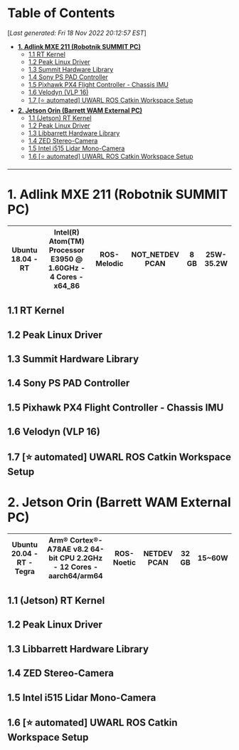 <toc>

# Table of Contents
[*Last generated: Fri 18 Nov 2022 20:12:57 EST*]
- [**1. Adlink MXE 211 (Robotnik SUMMIT PC)**](#1-Adlink-MXE-211-Robotnik-SUMMIT-PC)
  - [1.1 RT Kernel](#11-RT-Kernel)
  - [1.2  Peak Linux Driver](#12-Peak-Linux-Driver)
  - [1.3 Summit Hardware Library](#13-Summit-Hardware-Library)
  - [1.4 Sony PS PAD Controller](#14-Sony-PS-PAD-Controller)
  - [1.5 Pixhawk PX4 Flight Controller - Chassis IMU](#15-Pixhawk-PX4-Flight-Controller-Chassis-IMU)
  - [1.6 Velodyn (VLP 16)](#16-Velodyn-VLP-16)
  - [1.7 [:star: automated] UWARL ROS Catkin Workspace Setup](#17-star-automated-UWARL-ROS-Catkin-Workspace-Setup)
- [**2. Jetson Orin (Barrett WAM External PC)**](#2-Jetson-Orin-Barrett-WAM-External-PC)
  - [1.1 (Jetson) RT Kernel](#11-Jetson-RT-Kernel)
  - [1.2 Peak Linux Driver](#12-Peak-Linux-Driver)
  - [1.3 Libbarrett Hardware Library](#13-Libbarrett-Hardware-Library)
  - [1.4 ZED Stereo-Camera](#14-ZED-Stereo-Camera)
  - [1.5 Intel i515 Lidar Mono-Camera](#15-Intel-i515-Lidar-Mono-Camera)
  - [1.6 [:star: automated] UWARL ROS Catkin Workspace Setup](#16-star-automated-UWARL-ROS-Catkin-Workspace-Setup)


</toc>

---

# 1. Adlink MXE 211 (Robotnik SUMMIT PC)

| Ubuntu 18.04 - RT | Intel(R) Atom(TM) Processor E3950 @ 1.60GHz - 4 Cores - x64_86 | ROS-Melodic | NOT_NETDEV PCAN | 8 GB | 25W-35.2W |
| ----------------- | ------------------------------------------------------------ | ----------- | --------------- | ---- | --------- |

## 1.1 RT Kernel



## 1.2  Peak Linux Driver



## 1.3 Summit Hardware Library



## 1.4 Sony PS PAD Controller





## 1.5 Pixhawk PX4 Flight Controller - Chassis IMU





## 1.6 Velodyn (VLP 16)





## 1.7 [:star: automated] UWARL ROS Catkin Workspace Setup





# 2. Jetson Orin (Barrett WAM External PC)

| Ubuntu 20.04 - RT - Tegra | Arm® Cortex®-A78AE v8.2 64-bit CPU 2.2GHz - 12 Cores - aarch64/arm64 | ROS-Noetic | NETDEV PCAN | 32 GB | 15~60W |
| ------------------------- | ------------------------------------------------------------ | ---------- | ----------- | ----- | ------ |

## 1.1 (Jetson) RT Kernel





## 1.2 Peak Linux Driver  





## 1.3 Libbarrett Hardware Library



## 1.4 ZED Stereo-Camera



## 1.5 Intel i515 Lidar Mono-Camera



## 1.6 [:star: automated] UWARL ROS Catkin Workspace Setup





